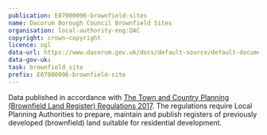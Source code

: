 ```yaml
---
publication: E07000096-brownfield-sites
name: Dacorum Borough Council Brownfield Sites
organisation: local-authority-eng:DAC
copyright: crown-copyright
licence: ogl
data-url: https://www.dacorum.gov.uk/docs/default-source/default-document-library/dbc---brownfield-land-register-2017---csv-data-gov-version.csv?sfvrsn=0
data-gov-uk: 
task: brownfield_site
prefix: E07000096-brownfield-site
---
```


Data published in accordance with [The Town and Country Planning (Brownfield Land Register) Regulations 2017](http://www.legislation.gov.uk/uksi/2017/403/contents/made).
The regulations require Local Planning Authorities to prepare, maintain and publish registers of previously developed (brownfield) land suitable for residential development.


